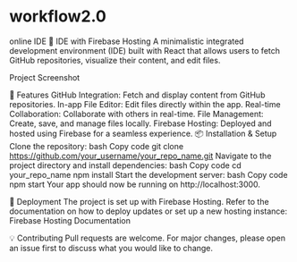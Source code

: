 # workflow2.0
online IDE 
🚀 IDE with Firebase Hosting
A minimalistic integrated development environment (IDE) built with React that allows users to fetch GitHub repositories, visualize their content, and edit files.

Project Screenshot <!-- You can replace 'path_to_screenshot.png' with the actual path to a screenshot of your project if you have one -->

🌟 Features
GitHub Integration: Fetch and display content from GitHub repositories.
In-app File Editor: Edit files directly within the app.
Real-time Collaboration: Collaborate with others in real-time.
File Management: Create, save, and manage files locally.
Firebase Hosting: Deployed and hosted using Firebase for a seamless experience.
📦 Installation & Setup
Clone the repository:
bash
Copy code
git clone https://github.com/your_username/your_repo_name.git
Navigate to the project directory and install dependencies:
bash
Copy code
cd your_repo_name
npm install
Start the development server:
bash
Copy code
npm start
Your app should now be running on http://localhost:3000.

🚀 Deployment
The project is set up with Firebase Hosting. Refer to the documentation on how to deploy updates or set up a new hosting instance: Firebase Hosting Documentation

💡 Contributing
Pull requests are welcome. For major changes, please open an issue first to discuss what you would like to change.
